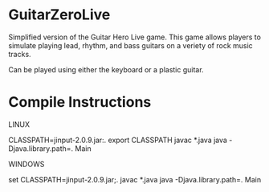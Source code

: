 # GuitarZeroLive
Simplified version of the Guitar Hero Live game. This game allows players to simulate playing lead, rhythm, and bass guitars on a veriety of rock music tracks. 

Can be played using either the keyboard or a plastic guitar.


# Compile Instructions


LINUX

CLASSPATH=jinput-2.0.9.jar:.
export CLASSPATH
javac *.java
java -Djava.library.path=. Main


WINDOWS

set CLASSPATH=jinput-2.0.9.jar;.
javac *.java
java -Djava.library.path=. Main
